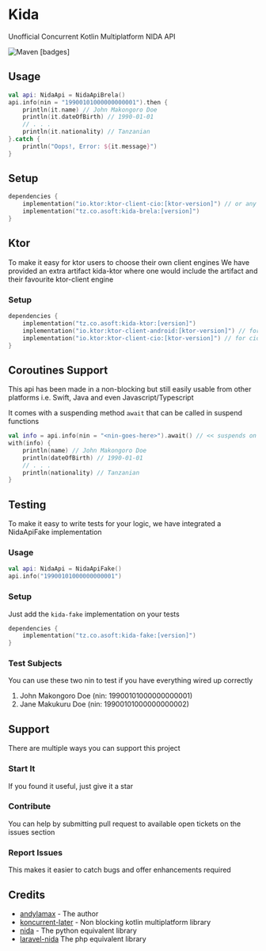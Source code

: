 # Kida

Unofficial Concurrent Kotlin Multiplatform NIDA API

![Maven](https://img.shields.io/maven-central/v/tz.co.asoft/kida-api/[version]?style=for-the-badge)
[badges]

## Usage

```kotlin
val api: NidaApi = NidaApiBrela()
api.info(nin = "19900101000000000001").then {
    println(it.name) // John Makongoro Doe
    println(it.dateOfBirth) // 1990-01-01
    // . . .
    println(it.nationality) // Tanzanian
}.catch {
    println("Oops!, Error: ${it.message}")
}
```

## Setup

```kotlin
dependencies {
    implementation("io.ktor:ktor-client-cio:[ktor-version]") // or any other ktor client engine
    implementation("tz.co.asoft:kida-brela:[version]")
}
```

## Ktor

To make it easy for ktor users to choose their own client engines
We have provided an extra artifact kida-ktor where one would include
the artifact and their favourite ktor-client engine

### Setup

```kotlin
dependencies {
    implementation("tz.co.asoft:kida-ktor:[version]")
    implementation("io.ktor:ktor-client-android:[ktor-version]") // for android engine
    implementation("io.ktor:ktor-client-cio:[ktor-version]") // for cio engine
}
```

## Coroutines Support

This api has been made in a non-blocking but still easily
usable from other platforms i.e.
Swift, Java and even Javascript/Typescript

It comes with a suspending method `await` that can be called in
suspend functions

```kotlin
val info = api.info(nin = "<nin-goes-here>").await() // << suspends on await
with(info) {
    println(name) // John Makongoro Doe
    println(dateOfBirth) // 1990-01-01
    // . . .
    println(nationality) // Tanzanian
}
```

## Testing

To make it easy to write tests for your logic,
we have integrated a NidaApiFake implementation

### Usage

```kotlin
val api: NidaApi = NidaApiFake()
api.info("19900101000000000001")
```

### Setup

Just add the `kida-fake` implementation on your tests

```kotlin
dependencies {
    implementation("tz.co.asoft:kida-fake:[version]")
}
```

### Test Subjects

You can use these two nin to test if you have everything wired up correctly

1. John Makongoro Doe (nin: 19900101000000000001)
2. Jane Makukuru Doe (nin: 19900101000000000002)

## Support

There are multiple ways you can support this project

### Start It

If you found it useful, just give it a star

### Contribute

You can help by submitting pull request to available open tickets on the issues section

### Report Issues

This makes it easier to catch bugs and offer enhancements required

## Credits

- [andylamax](https://github.com/andylamax) - The author
- [koncurrent-later](https://github.com/aSoft-Ltd/koncurrent/tree/main/later) - Non blocking kotlin multiplatform library
- [nida](https://github.com/Kalebu/Nida) - The python equivalent library
- [laravel-nida](https://github.com/alphaolomi/laravel-nida) The php equivalent library